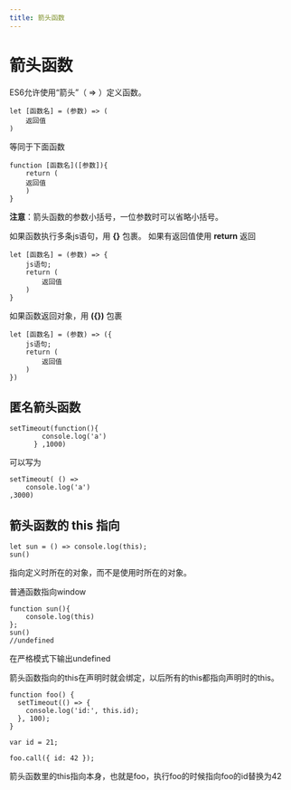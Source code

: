 ```yaml
---
title: 箭头函数
---
```

<!-- toc -->

# 箭头函数

ES6允许使用“箭头”（ => ）定义函数。

```
let [函数名] = (参数) => (
	返回值
)
```
等同于下面函数
```
function [函数名]([参数]){
	return (
	返回值
	)
}
```
**注意**：箭头函数的参数小括号，一位参数时可以省略小括号。

如果函数执行多条js语句，用 **{}** 包裹。
如果有返回值使用 **return** 返回
```
let [函数名] = (参数) => {
	js语句;
	return (
		返回值
	)
}
```

如果函数返回对象，用 **({})** 包裹

```
let [函数名] = (参数) => ({
	js语句;
	return (
		返回值
	)
})
```

## 匿名箭头函数

```
setTimeout(function(){
        console.log('a')
      } ,1000)
```
可以写为
```
setTimeout( () =>
	console.log('a')
,3000)
```
## 箭头函数的 **this** 指向


```
let sun = () => console.log(this);
sun()
```
指向定义时所在的对象，而不是使用时所在的对象。

普通函数指向window
```
function sun(){
	console.log(this)
};
sun()
//undefined
```
在严格模式下输出undefined

箭头函数指向的this在声明时就会绑定，以后所有的this都指向声明时的this。
```
function foo() {
  setTimeout(() => {
    console.log('id:', this.id);
  }, 100);
}

var id = 21;

foo.call({ id: 42 });
```
箭头函数里的this指向本身，也就是foo，执行foo的时候指向foo的id替换为42
